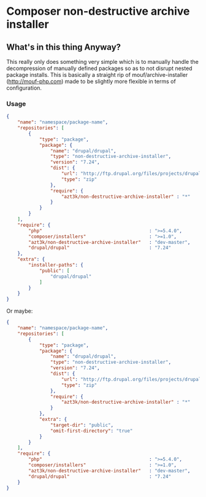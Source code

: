 Composer non-destructive archive installer
==========================================



What's in this thing Anyway?
----------------------------



This really only does something very simple which is to manually handle the decompression of manually defined packages so as to not disrupt nested package installs.  This is basically a straight rip of mouf/archive-installer (http://mouf-php.com) made to be slightly more flexible in terms of configuration.



### Usage


````json
{
    "name": "namespace/package-name", 
    "repositories": [
        {
            "type": "package",
            "package": {
                "name": "drupal/drupal",
                "type": "non-destructive-archive-installer",                   
                "version": "7.24",
                "dist": {
                    "url": "http://ftp.drupal.org/files/projects/drupal-7.24.zip",
                    "type": "zip"
                },
                "require": {
                    "azt3k/non-destructive-archive-installer" : "*"
                }                
            }
        }
    ],
    "require": {
        "php"                                       : ">=5.4.0",
        "composer/installers"                       : ">=1.0",
        "azt3k/non-destructive-archive-installer"   : "dev-master",
        "drupal/drupal"                             : "7.24"
    },    
    "extra": {
        "installer-paths": {
            "public": [
                "drupal/drupal"
            ]          
        }
    }
}

````

Or maybe:

````json
{
    "name": "namespace/package-name", 
    "repositories": [
        {
            "type": "package",
            "package": {
                "name": "drupal/drupal",
                "type": "non-destructive-archive-installer",                   
                "version": "7.24",
                "dist": {
                    "url": "http://ftp.drupal.org/files/projects/drupal-7.24.zip",
                    "type": "zip"
                },
                "require": {
                    "azt3k/non-destructive-archive-installer" : "*"
                }                
            },
            "extra": {
                "target-dir": "public",
                "omit-first-directory": "true"
            }            
        }
    ],
    "require": {
        "php"                                       : ">=5.4.0",
        "composer/installers"                       : ">=1.0",
        "azt3k/non-destructive-archive-installer"   : "dev-master",
        "drupal/drupal"                             : "7.24"
    }   
}

````